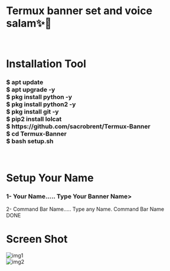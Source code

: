 <!-- GITHUB README -->

<h1> Termux banner set and voice salam✨🥀 </h1><br>

<h1>Installation Tool</h1>

<h3>$ apt update<br>$ apt upgrade -y<br>$ pkg install python -y<br>$ pkg install python2 -y<br>$ pkg install git -y<br>$ pip2 install lolcat<br>$ https://github.com/sacrobrent/Termux-Banner<br>$ cd Termux-Banner<br>$ bash setup.sh</h3><br>

<h1>Setup Your Name</h1>

<h3>1- Your Name..... Type Your Banner Name></h3>2- Command Bar Name..... Type any Name. Command Bar Name<br>DONE</h3><br>

<h1>Screen Shot</h1>

<img src="https://i.ibb.co/gjdbHtG/img1.jpg" alt="img1"><br><img src="https://i.ibb.co/m07vmZm/img2.jpg" alt="img2">


